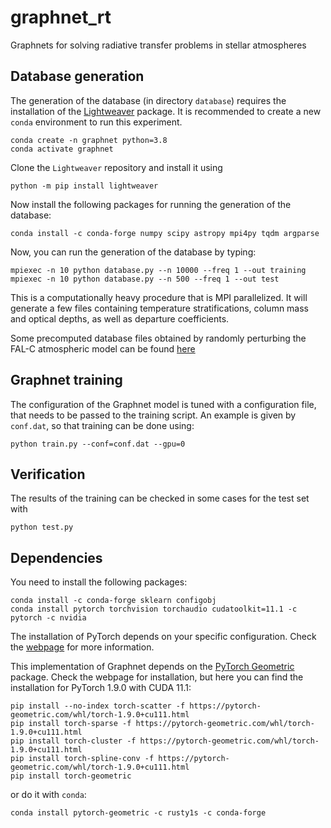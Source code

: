 # graphnet_rt
Graphnets for solving radiative transfer problems in stellar atmospheres

## Database generation
    
The generation of the database (in directory `database`) requires the 
installation of the [Lightweaver](https://github.com/Goobley/Lightweaver)
package. It is recommended to create a new `conda` environment to run this experiment. 

    conda create -n graphnet python=3.8
    conda activate graphnet

Clone the `Lightweaver` repository and install it using

    python -m pip install lightweaver

Now install the following packages for running the generation of the database:

    conda install -c conda-forge numpy scipy astropy mpi4py tqdm argparse

Now, you can run the generation of the database by typing:

    mpiexec -n 10 python database.py --n 10000 --freq 1 --out training
    mpiexec -n 10 python database.py --n 500 --freq 1 --out test

This is a computationally heavy procedure that is MPI parallelized. It will generate a
few files containing temperature stratifications, column mass and optical depths, as
well as departure coefficients.

Some precomputed database files obtained by randomly perturbing the FAL-C atmospheric model
can be found [here](https://cloud.iac.es/index.php/s/Moc3aaTyrkDD6b9)

## Graphnet training

The configuration of the Graphnet model is tuned with a configuration file, that
needs to be passed to the training script. An example is given by `conf.dat`, so that
training can be done using:

    python train.py --conf=conf.dat --gpu=0

## Verification

The results of the training can be checked in some cases for the test set with 

    python test.py
    
## Dependencies

You need to install the following packages:

    conda install -c conda-forge sklearn configobj
    conda install pytorch torchvision torchaudio cudatoolkit=11.1 -c pytorch -c nvidia

The installation of PyTorch depends on your specific configuration. Check the [webpage](https://pytorch.org/)
for more information.

This implementation of Graphnet depends on the [PyTorch Geometric](https://github.com/rusty1s/pytorch_geometric) package. Check the
webpage for installation, but here you can find the installation for PyTorch 1.9.0
with CUDA 11.1:

    pip install --no-index torch-scatter -f https://pytorch-geometric.com/whl/torch-1.9.0+cu111.html
    pip install torch-sparse -f https://pytorch-geometric.com/whl/torch-1.9.0+cu111.html
    pip install torch-cluster -f https://pytorch-geometric.com/whl/torch-1.9.0+cu111.html
    pip install torch-spline-conv -f https://pytorch-geometric.com/whl/torch-1.9.0+cu111.html
    pip install torch-geometric

or do it with `conda`:

    conda install pytorch-geometric -c rusty1s -c conda-forge